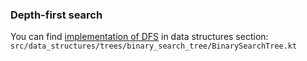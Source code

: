 ### Depth-first search
You can find [implementation of DFS](https://github.com/abdurakhmonoff/data-structures-and-algorithms-kotlin/blob/master/src/data_structures/trees/binary_search_tree/BinarySearchTree.kt) in data structures section:
`src/data_structures/trees/binary_search_tree/BinarySearchTree.kt`